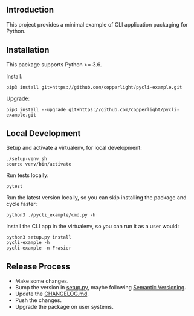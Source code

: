 ## Introduction

This project provides a minimal example of CLI application packaging for Python.

## Installation

This package supports Python >= 3.6.

Install:

```
pip3 install git+https://github.com/copperlight/pycli-example.git
```

Upgrade:

```
pip3 install --upgrade git+https://github.com/copperlight/pycli-example.git
```

## Local Development

Setup and activate a virtualenv, for local development:

```shell
./setup-venv.sh
source venv/bin/activate
```

Run tests locally:

```
pytest
```

Run the latest version locally, so you can skip installing the package and cycle faster: 

```
python3 ./pycli_example/cmd.py -h
```

Install the CLI app in the virtualenv, so you can run it as a user would:

```shell
python3 setup.py install
pycli-example -h
pycli-example -n Frasier
```

## Release Process

* Make some changes.
* Bump the version in [setup.py](./setup.py), maybe following [Semantic Versioning](https://semver.org/).
* Update the [CHANGELOG.md](./CHANGELOG.md).
* Push the changes.
* Upgrade the package on user systems.
